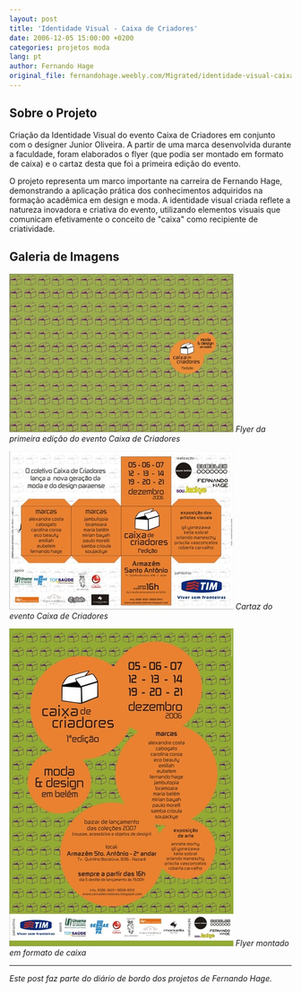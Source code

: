 ```yaml
---
layout: post
title: 'Identidade Visual - Caixa de Criadores'
date: 2006-12-05 15:00:00 +0200
categories: projetos moda
lang: pt
author: Fernando Hage
original_file: fernandohage.weebly.com/Migrated/identidade-visual-caixa-de-criadores.html
---
```


## Sobre o Projeto

Criação da Identidade Visual do evento Caixa de Criadores em conjunto com o designer Junior Oliveira. A partir de uma marca desenvolvida durante a faculdade, foram elaborados o flyer (que podia ser montado em formato de caixa) e o cartaz desta que foi a primeira edição do evento.

O projeto representa um marco importante na carreira de Fernando Hage, demonstrando a aplicação prática dos conhecimentos adquiridos na formação acadêmica em design e moda. A identidade visual criada reflete a natureza inovadora e criativa do evento, utilizando elementos visuais que comunicam efetivamente o conceito de "caixa" como recipiente de criatividade.

## Galeria de Imagens

![Identidade Visual - Caixa de Criadores 01](/assets/images/2006-12-05-identidade-visual-caixa-criadores-belem-01.jpg)
*Flyer da primeira edição do evento Caixa de Criadores*

![Identidade Visual - Caixa de Criadores 02](/assets/images/2006-12-05-identidade-visual-caixa-criadores-belem-02.jpg)
*Cartaz do evento Caixa de Criadores*

![Identidade Visual - Caixa de Criadores 03](/assets/images/2006-12-05-identidade-visual-caixa-criadores-belem-03.jpg)
*Flyer montado em formato de caixa*

---

*Este post faz parte do diário de bordo dos projetos de Fernando Hage.*
